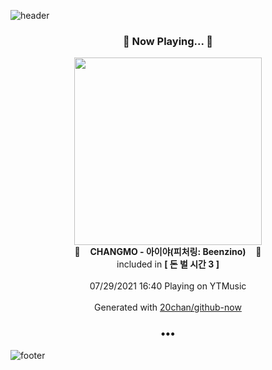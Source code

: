 ![header](https://capsule-render.vercel.app/api?type=wave&height=170&section=header&text=Hi.%20I'm%20SHIFT&fontColor=090707&fontAlignX=45&fontAlignY=65&fontSize=100)

<h3 align="center">🎵 Now Playing... 🎵</h3>
<p align="center">
  <a href="https://music.youtube.com/watch?v=Ds0vwgwxXRY">
    <img width="300" src="https://lh3.googleusercontent.com/iGP5HeyZao8SD7kH7VC872iseyKldFaV1ceAxaUAGrWfe1M9fEu1SudK5YO3BPJjvHMTg1XZWsYWowODLQ">
  </a>
  <br>
  🎵&nbsp&nbsp&nbsp <b>CHANGMO - 아이야(피처링: Beenzino)</b> &nbsp&nbsp&nbsp🎵
  <br>
  included in <b>[ 돈 벌 시간 3 ]</b>
  
  <br />
  <br />
  07/29/2021 16:40 Playing on YTMusic
  <br />
  <br />
  Generated with <a href="https://github.com/20chan/github-now">20chan/github-now</a>
</p>

<h3 align="center">•••</h3>

![footer](https://capsule-render.vercel.app/api?type=wave&height=150&section=footer)
